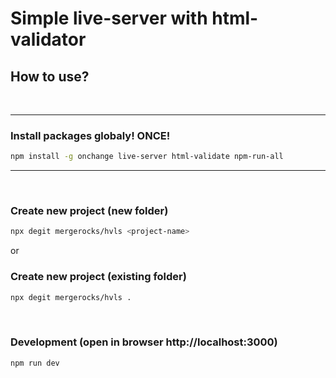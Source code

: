 # Simple live-server with html-validator

## How to use?
<br>

<hr>

### Install packages globaly! ONCE!
```bash
npm install -g onchange live-server html-validate npm-run-all
```
<hr>
<br>

### Create new project (new folder)
```bash
npx degit mergerocks/hvls <project-name>
```
or
### Create new project (existing folder)
```bash
npx degit mergerocks/hvls .
```

<br>

### Development (open in browser http://localhost:3000)
```bash
npm run dev
```



